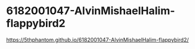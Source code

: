 # 6182001047-AlvinMishaelHalim-flappybird2
https://5thphantom.github.io/6182001047-AlvinMishaelHalim-flappybird2/
